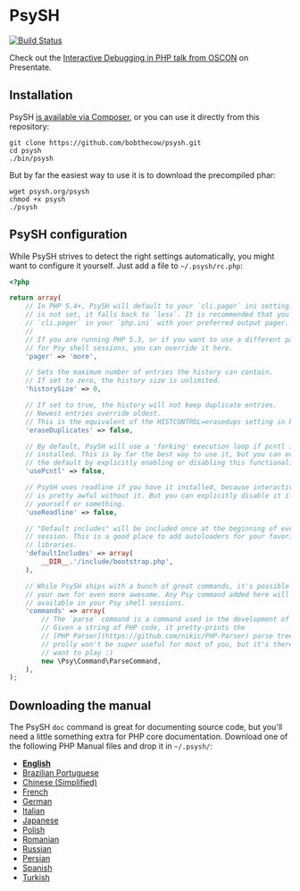 # PsySH

[![Build Status](https://travis-ci.org/bobthecow/psysh.png?branch=master)](https://travis-ci.org/bobthecow/psysh)

Check out the [Interactive Debugging in PHP talk from OSCON](https://presentate.com/bobthecow/talks/php-for-pirates) on Presentate.


## Installation

PsySH [is available via Composer](https://packagist.org/packages/psy/psysh), or you can use it directly from this repository:

```
git clone https://github.com/bobthecow/psysh.git
cd psysh
./bin/psysh
```

But by far the easiest way to use it is to download the precompiled phar:

```
wget psysh.org/psysh
chmod +x psysh
./psysh
```


## PsySH configuration

While PsySH strives to detect the right settings automatically, you might want to configure it yourself. Just add a file to `~/.psysh/rc.php`:

```php
<?php

return array(
    // In PHP 5.4+, PsySH will default to your `cli.pager` ini setting. If this
    // is not set, it falls back to `less`. It is recommended that you set up
    // `cli.pager` in your `php.ini` with your preferred output pager.
    // 
    // If you are running PHP 5.3, or if you want to use a different pager only
    // for Psy shell sessions, you can override it here.
    'pager' => 'more',

    // Sets the maximum number of entries the history can contain.
    // If set to zero, the history size is unlimited.
    'historySize' => 0,

    // If set to true, the history will not keep duplicate entries.
    // Newest entries override oldest.
    // This is the equivalent of the HISTCONTROL=erasedups setting in bash.
    'eraseDuplicates' => false,

    // By default, PsySH will use a 'forking' execution loop if pcntl is
    // installed. This is by far the best way to use it, but you can override
    // the default by explicitly enabling or disabling this functionality here.
    'usePcntl' => false,

    // PsySH uses readline if you have it installed, because interactive input
    // is pretty awful without it. But you can explicitly disable it if you hate
    // yourself or something.
    'useReadline' => false,

    // "Default includes" will be included once at the beginning of every PsySH
    // session. This is a good place to add autoloaders for your favorite
    // libraries.
    'defaultIncludes' => array(
        __DIR__.'/include/bootstrap.php',
    ),

    // While PsySH ships with a bunch of great commands, it's possible to add
    // your own for even more awesome. Any Psy command added here will be
    // available in your Psy shell sessions.
    'commands' => array(
        // The `parse` command is a command used in the development of PsySH.
        // Given a string of PHP code, it pretty-prints the
        // [PHP Parser](https://github.com/nikic/PHP-Parser) parse tree. It
        // prolly won't be super useful for most of you, but it's there if you
        // want to play :)
        new \Psy\Command\ParseCommand,
    ),
);
```

## Downloading the manual

The PsySH `doc` command is great for documenting source code, but you'll need a little something extra for PHP core documentation. Download one of the following PHP Manual files and drop it in `~/.psysh/`:

 * **[English](http://psysh.org/manual/en/php_manual.sqlite)**
 * [Brazilian Portuguese](http://psysh.org/manual/pt_BR/php_manual.sqlite)
 * [Chinese (Simplified)](http://psysh.org/manual/zh/php_manual.sqlite)
 * [French](http://psysh.org/manual/fr/php_manual.sqlite)
 * [German](http://psysh.org/manual/de/php_manual.sqlite)
 * [Italian](http://psysh.org/manual/it/php_manual.sqlite)
 * [Japanese](http://psysh.org/manual/ja/php_manual.sqlite)
 * [Polish](http://psysh.org/manual/pl/php_manual.sqlite)
 * [Romanian](http://psysh.org/manual/ro/php_manual.sqlite)
 * [Russian](http://psysh.org/manual/ru/php_manual.sqlite)
 * [Persian](http://psysh.org/manual/fa/php_manual.sqlite)
 * [Spanish](http://psysh.org/manual/es/php_manual.sqlite)
 * [Turkish](http://psysh.org/manual/tr/php_manual.sqlite)
